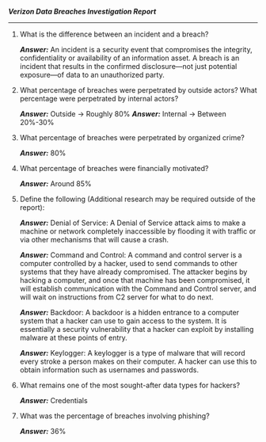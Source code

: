 ***Verizon Data Breaches Investigation Report***
___

1. What is the difference between an incident and a breach? 

    ***Answer:*** An incident is a security event that compromises the integrity, confidentiality or availability of an information asset. A breach is an incident that results in the confirmed disclosure—not just potential exposure—of data to an unauthorized party.

2. What percentage of breaches were perpetrated by outside actors? What percentage were perpetrated by internal actors?

    ***Answer:*** Outside → Roughly 80%
    ***Answer:*** Internal → Between 20%-30%

3. What percentage of breaches were perpetrated by organized crime? 

    ***Answer:*** 80%

4. What percentage of breaches were financially motivated? 

    ***Answer:*** Around 85% 

5. Define the following (Additional research may be required outside of the report):

    ***Answer:*** Denial of Service: A Denial of Service attack aims to make a machine or network completely inaccessible by flooding it with traffic or via other mechanisms that will cause a crash.
    
    ***Answer:*** Command and Control: A command and control server is a computer controlled by a hacker, used to send commands to other systems that they have already compromised. The attacker begins by hacking a computer, and once that machine has been compromised, it will establish communication with the Command and Control server, and will wait on instructions from C2 server for what to do next. 

    ***Answer:*** Backdoor: A backdoor is a hidden entrance to a computer system that a hacker can use to gain access to the system. It is essentially a security vulnerability that a hacker can exploit by installing malware at these points of entry.

    ***Answer:*** Keylogger: A keylogger is a type of malware that will record every stroke a person makes on their computer. A hacker can use this to obtain information such as usernames and passwords. 

6. What remains one of the most sought-after data types for hackers? 

    ***Answer:*** Credentials

7. What was the percentage of breaches involving phishing?

    ***Answer:*** 36%
